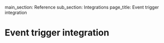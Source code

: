 main_section: Reference
sub_section: Integrations
page_title: Event trigger integration

# Event trigger integration
